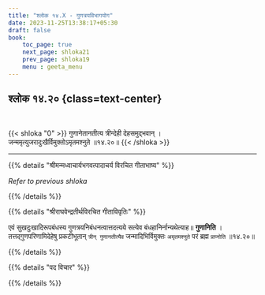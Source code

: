 ```yaml
---
title: "श्लोक १४.X - गुणत्रयविभागयोग"
date: 2023-11-25T13:38:17+05:30
draft: false
book:
    toc_page: true
    next_page: shloka21
    prev_page: shloka19
    menu : geeta_menu
---
```




## श्लोक १४.२० {class=text-center}

<br/>

{{< shloka  "0"  >}}
गुणानेतानतीत्य त्रीन्देही देहसमुद्भवान् ।   
जन्ममृत्युजरादुःखैर्विमुक्तोऽमृतमश्नुते ॥१४.२०॥
{{< /shloka >}}

---


{{% details "श्रीमन्मध्वाचार्यभगवत्पादाचर्य विरचित  गीताभाष्य" %}}

*Refer to previous shloka*

{{% /details %}}



{{% details "श्रीराघवेन्द्रतीर्थविरचित गीताविवृतिः" %}}

एवं सुखदुःखादिरूपबंधस्य गुणत्रयनिबंधनत्वात्तदत्यये सत्येव 
बंधहानिर्नान्यथेत्याह॥ **गुणानिति** । 
तत्तद्गुणपरिणामिदेहेषु प्रकटीभूतान्‌ 
`त्रीन्‌ गुणानतीत्यैव` जन्मादिभिर्विमुक्तः `अमृतमश्नुते` 
परं ब्रह्म `प्राप्नोति` ॥१४.२०॥

{{% /details %}}



{{% details "पद विचार" %}}


{{% /details %}}
